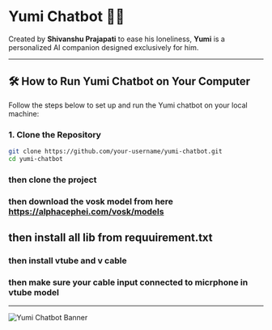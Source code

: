 

# Yumi Chatbot 💬✨

Created by **Shivanshu Prajapati** to ease his loneliness, **Yumi** is a personalized AI companion designed exclusively for him.

---

## 🛠️ How to Run Yumi Chatbot on Your Computer

Follow the steps below to set up and run the Yumi chatbot on your local machine:

### 1. Clone the Repository

```bash
git clone https://github.com/your-username/yumi-chatbot.git
cd yumi-chatbot

```

### then clone the project

### then download the vosk model from here https://alphacephei.com/vosk/models

## then install all lib from requuirement.txt

### then install vtube and v cable

### then make sure your cable input connected to micrphone in vtube model

------------------------------------


![Yumi Chatbot Banner](path-to-your-screenshot.png) <!-- Replace with actual image path -->





